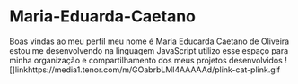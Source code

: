 # Maria-Eduarda-Caetano
Boas vindas ao meu perfil
meu nome é Maria Educarda Caetano de Oliveira 
estou me desenvolvendo na linguagem JavaScript 
utilizo esse espaço para minha organização e compartilhamento dos meus projetos desenvolvidos 
![]linkhttps://media1.tenor.com/m/GOabrbLMl4AAAAAd/plink-cat-plink.gif
